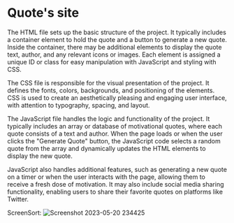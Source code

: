 # Quote's site
The HTML file sets up the basic structure of the project. It typically includes a container element to hold the quote and a button to generate a new quote. Inside the container, there may be additional elements to display the quote text, author, and any relevant icons or images. Each element is assigned a unique ID or class for easy manipulation with JavaScript and styling with CSS.

The CSS file is responsible for the visual presentation of the project. It defines the fonts, colors, backgrounds, and positioning of the elements. CSS is used to create an aesthetically pleasing and engaging user interface, with attention to typography, spacing, and layout.

The JavaScript file handles the logic and functionality of the project. It typically includes an array or database of motivational quotes, where each quote consists of a text and author. When the page loads or when the user clicks the "Generate Quote" button, the JavaScript code selects a random quote from the array and dynamically updates the HTML elements to display the new quote.

JavaScript also handles additional features, such as generating a new quote on a timer or when the user interacts with the page, allowing them to receive a fresh dose of motivation. It may also include social media sharing functionality, enabling users to share their favorite quotes on platforms like Twitter.

ScreenSort:
![Screenshot 2023-05-20 234425](https://github.com/chakrabortyabhisek/Motivational-Quote-web-site/assets/90961980/f2b047fd-db14-4ece-a555-5b9dbf4a00fa)
